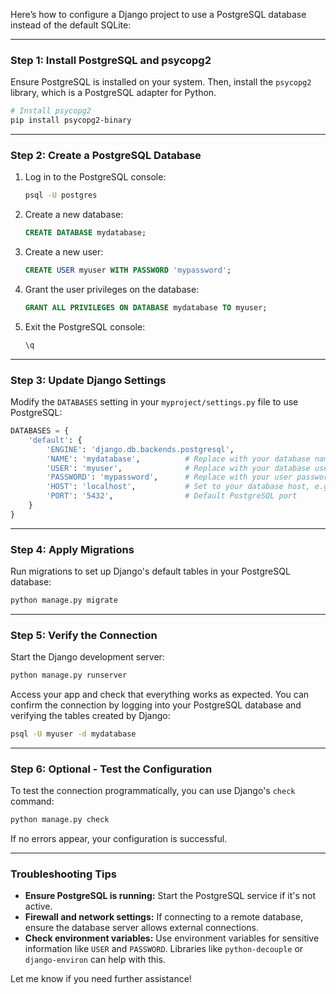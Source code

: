 Here’s how to configure a Django project to use a PostgreSQL database instead of the default SQLite:

---

### **Step 1: Install PostgreSQL and psycopg2**
Ensure PostgreSQL is installed on your system. Then, install the `psycopg2` library, which is a PostgreSQL adapter for Python.  

```bash
# Install psycopg2
pip install psycopg2-binary
```

---

### **Step 2: Create a PostgreSQL Database**
1. Log in to the PostgreSQL console:  
   ```bash
   psql -U postgres
   ```
2. Create a new database:  
   ```sql
   CREATE DATABASE mydatabase;
   ```
3. Create a new user:  
   ```sql
   CREATE USER myuser WITH PASSWORD 'mypassword';
   ```
4. Grant the user privileges on the database:  
   ```sql
   GRANT ALL PRIVILEGES ON DATABASE mydatabase TO myuser;
   ```
5. Exit the PostgreSQL console:  
   ```bash
   \q
   ```

---

### **Step 3: Update Django Settings**
Modify the `DATABASES` setting in your `myproject/settings.py` file to use PostgreSQL:  
```python
DATABASES = {
    'default': {
        'ENGINE': 'django.db.backends.postgresql',
        'NAME': 'mydatabase',          # Replace with your database name
        'USER': 'myuser',              # Replace with your database user
        'PASSWORD': 'mypassword',      # Replace with your user password
        'HOST': 'localhost',           # Set to your database host, e.g., an IP address
        'PORT': '5432',                # Default PostgreSQL port
    }
}
```

---

### **Step 4: Apply Migrations**
Run migrations to set up Django's default tables in your PostgreSQL database:  
```bash
python manage.py migrate
```

---

### **Step 5: Verify the Connection**
Start the Django development server:  
```bash
python manage.py runserver
```

Access your app and check that everything works as expected. You can confirm the connection by logging into your PostgreSQL database and verifying the tables created by Django:  
```bash
psql -U myuser -d mydatabase
```

---

### **Step 6: Optional - Test the Configuration**
To test the connection programmatically, you can use Django's `check` command:  
```bash
python manage.py check
```

If no errors appear, your configuration is successful.

---

### **Troubleshooting Tips**
- **Ensure PostgreSQL is running:** Start the PostgreSQL service if it's not active.
- **Firewall and network settings:** If connecting to a remote database, ensure the database server allows external connections.
- **Check environment variables:** Use environment variables for sensitive information like `USER` and `PASSWORD`. Libraries like `python-decouple` or `django-environ` can help with this.

Let me know if you need further assistance!
